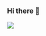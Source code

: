 ### Hi there 👋

<img src="https://img.shields.io/badge/Java-11B48A?style=flat-square&logo=Java&logoColor=white">
